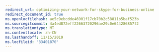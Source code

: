 ```yaml
---
redirect_url: optimizing-your-network-for-skype-for-business-online
redirect_document_id: true
ms.openlocfilehash: ae5c9ebcdde46901f17cb70b2c58811b5baf523b
ms.sourcegitcommit: 4a4ed872eff22663720296ae29c0e644286857f2
ms.translationtype: MT
ms.contentlocale: zh-CN
ms.lasthandoff: 11/15/2019
ms.locfileid: "33401870"
---
```

